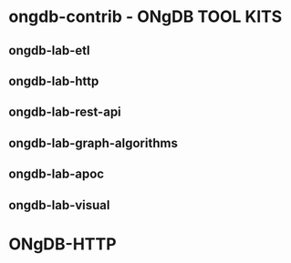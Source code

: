 # ongdb-contrib - ONgDB TOOL KITS
## ongdb-lab-etl
## ongdb-lab-http
## ongdb-lab-rest-api
## ongdb-lab-graph-algorithms
## ongdb-lab-apoc
## ongdb-lab-visual

# ONgDB-HTTP

